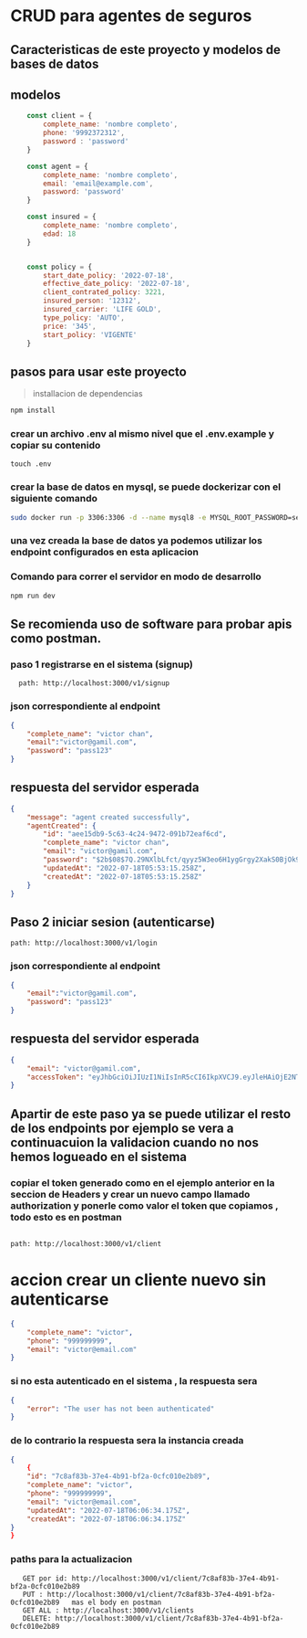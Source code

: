# CRUD para agentes de seguros

## Caracteristicas de este proyecto y modelos de bases de datos

## modelos

```js
    const client = {
        complete_name: 'nombre completo',
        phone: '9992372312',
        password : 'password'
    }

    const agent = {
        complete_name: 'nombre completo',
        email: 'email@example.com',
        password: 'password'
    }

    const insured = { 
        complete_name: 'nombre completo',
        edad: 18
    }


    const policy = {
        start_date_policy: '2022-07-18',
        effective_date_policy: '2022-07-18',
        client_contrated_policy: 3221,
        insured_person: '12312',
        insured_carrier: 'LIFE GOLD',
        type_policy: 'AUTO',
        price: '345',
        start_policy: 'VIGENTE'
    }


```

## pasos para usar este proyecto
> installacion de dependencias
```bash
npm install
```

### crear un archivo .env al mismo nivel que el .env.example y copiar su contenido

```
touch .env
```

### crear la base de datos en mysql, se puede dockerizar con el siguiente comando
```bash
sudo docker run -p 3306:3306 -d --name mysql8 -e MYSQL_ROOT_PASSWORD=secretpassword mysql:8.0
```

### una vez creada la base de datos ya podemos utilizar los endpoint configurados en esta aplicacion
### Comando para correr el servidor en modo de desarrollo 
```bash
npm run dev
```

## Se recomienda uso de software para probar apis como postman.

### paso 1 registrarse en el sistema (signup)
```plaintext
  path: http://localhost:3000/v1/signup
```

### json correspondiente al endpoint
```json
{
	"complete_name": "victor chan",
    "email":"victor@gamil.com",
	"password": "pass123"
}
```

## respuesta del servidor esperada
```json
{
    "message": "agent created successfully",
    "agentCreated": {
        "id": "aee15db9-5c63-4c24-9472-091b72eaf6cd",
        "complete_name": "victor chan",
        "email": "victor@gamil.com",
        "password": "$2b$08$7Q.29NXlbLfct/qyyz5W3eo6H1ygGrgy2XakS0BjOk9RY249M01D2",
        "updatedAt": "2022-07-18T05:53:15.258Z",
        "createdAt": "2022-07-18T05:53:15.258Z"
    }
}
```

## Paso 2 iniciar sesion (autenticarse)

```plaintext
path: http://localhost:3000/v1/login
```

### json correspondiente al endpoint
```json
{
    "email":"victor@gamil.com",
	"password": "pass123"
}
```


## respuesta del servidor esperada
```json
{
	"email": "victor@gamil.com",
	"accessToken": "eyJhbGciOiJIUzI1NiIsInR5cCI6IkpXVCJ9.eyJleHAiOjE2NTgxMjM5MTMsImRhdGEiOnsiZW1haWwiOiJ2aWN0b3JAZ2FtaWwuY29tIiwicGFzc3dvcmQiOiJwYXNzMTIzIn0sImlhdCI6MTY1ODEyMzc5M30.ItVAu6t1E8h8c1wKfiF251ekPAeP7-XYUL0_swISPlY"
}
```

## Apartir de este paso ya se puede utilizar el resto de los endpoints por ejemplo se vera a continuacuion la validacion cuando no nos hemos logueado en el sistema

### copiar el token generado como en el ejemplo anterior en la seccion de Headers y crear un nuevo  campo llamado authorization y ponerle como valor el token que copiamos , todo esto es en postman

```plaintext

path: http://localhost:3000/v1/client
```

# accion crear un cliente nuevo sin autenticarse

```json
{
    "complete_name": "victor",
    "phone": "999999999",
    "email": "victor@email.com"
}

```

### si no esta autenticado en el sistema , la respuesta sera 
```json
{
    "error": "The user has not been authenticated"
}
```

### de lo contrario la respuesta sera la instancia creada
```json
{
    {
    "id": "7c8af83b-37e4-4b91-bf2a-0cfc010e2b89",
    "complete_name": "victor",
    "phone": "999999999",
    "email": "victor@email.com",
    "updatedAt": "2022-07-18T06:06:34.175Z",
    "createdAt": "2022-07-18T06:06:34.175Z"
}
}
```
### paths para la actualizacion
```plaintext
   GET por id: http://localhost:3000/v1/client/7c8af83b-37e4-4b91-bf2a-0cfc010e2b89
   PUT : http://localhost:3000/v1/client/7c8af83b-37e4-4b91-bf2a-0cfc010e2b89   mas el body en postman
   GET ALL : http://localhost:3000/v1/clients
   DELETE: http://localhost:3000/v1/client/7c8af83b-37e4-4b91-bf2a-0cfc010e2b89
```